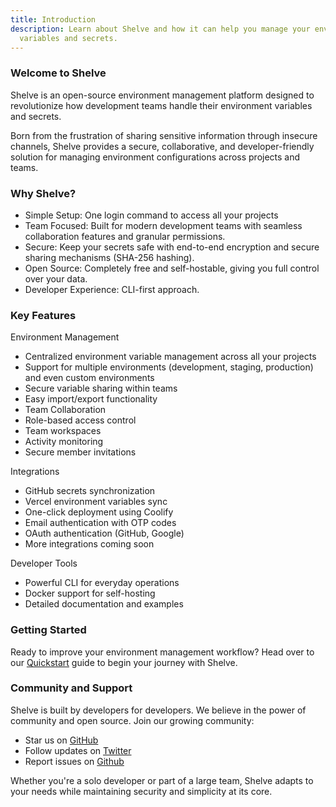 ```yaml
---
title: Introduction
description: Learn about Shelve and how it can help you manage your environment
  variables and secrets.
---
```


### Welcome to Shelve

Shelve is an open-source environment management platform designed to revolutionize how development teams handle their environment variables and secrets.

Born from the frustration of sharing sensitive information through insecure channels, Shelve provides a secure, collaborative, and developer-friendly solution for managing environment configurations across projects and teams.

### Why Shelve?

- Simple Setup: One login command to access all your projects
- Team Focused: Built for modern development teams with seamless collaboration features and granular permissions.
- Secure: Keep your secrets safe with end-to-end encryption and secure sharing mechanisms (SHA-256 hashing).
- Open Source: Completely free and self-hostable, giving you full control over your data.
- Developer Experience: CLI-first approach.

### Key Features

Environment Management

- Centralized environment variable management across all your projects
- Support for multiple environments (development, staging, production) and even custom environments
- Secure variable sharing within teams
- Easy import/export functionality
- Team Collaboration
- Role-based access control
- Team workspaces
- Activity monitoring
- Secure member invitations

Integrations

- GitHub secrets synchronization
- Vercel environment variables sync
- One-click deployment using Coolify
- Email authentication with OTP codes
- OAuth authentication (GitHub, Google)
- More integrations coming soon

Developer Tools

- Powerful CLI for everyday operations
- Docker support for self-hosting
- Detailed documentation and examples

### Getting Started

Ready to improve your environment management workflow? Head over to our [Quickstart](/docs/getting-started/quickstart) guide to begin your journey with Shelve.

### Community and Support

Shelve is built by developers for developers. We believe in the power of community and open source. Join our growing community:

- Star us on [GitHub](https://github.com/hugorcd/shelve)
- Follow updates on [Twitter](https://x.com/shelvecloud)
- Report issues on [Github](https://github.com/hugorcd/shelve/issues)

Whether you're a solo developer or part of a large team, Shelve adapts to your needs while maintaining security and simplicity at its core.
